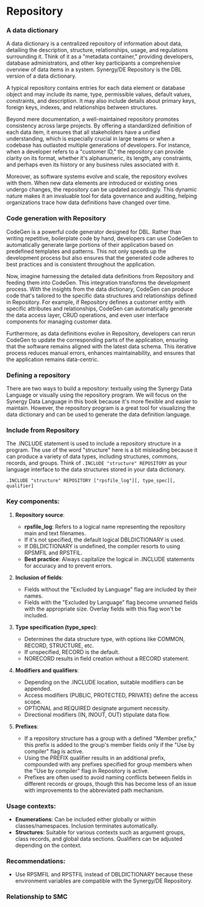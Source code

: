 # Repository


### A data dictionary
A data dictionary is a centralized repository of information about data, detailing the description, structure, relationships, usage, and regulations surrounding it. Think of it as a "metadata container," providing developers, database administrators, and other key participants a comprehensive overview of data items in a system. Synergy/DE Repository is the DBL version of a data dictionary.

A typical repository contains entries for each data element or database object and may include its name, type, permissible values, default values, constraints, and description. It may also include details about primary keys, foreign keys, indexes, and relationships between structures.

Beyond mere documentation, a well-maintained repository promotes consistency across large projects. By offering a standardized definition of each data item, it ensures that all stakeholders have a unified understanding, which is especially crucial in large teams or when a codebase has outlasted multiple generations of developers. For instance, when a developer refers to a "customer ID," the repository can provide clarity on its format, whether it's alphanumeric, its length, any constraints, and perhaps even its history or any business rules associated with it.

Moreover, as software systems evolve and scale, the repository evolves with them. When new data elements are introduced or existing ones undergo changes, the repository can be updated accordingly. This dynamic nature makes it an invaluable tool for data governance and auditing, helping organizations trace how data definitions have changed over time.

### Code generation with Repository
CodeGen is a powerful code generator designed for DBL. Rather than writing repetitive, boilerplate code by hand, developers can use CodeGen to automatically generate large portions of their application based on predefined templates and patterns. This not only speeds up the development process but also ensures that the generated code adheres to best practices and is consistent throughout the application.

Now, imagine harnessing the detailed data definitions from Repository and feeding them into CodeGen. This integration transforms the development process. With the insights from the data dictionary, CodeGen can produce code that's tailored to the specific data structures and relationships defined in Repository. For example, if Repository defines a customer entity with specific attributes and relationships, CodeGen can automatically generate the data access layer, CRUD operations, and even user interface components for managing customer data.

Furthermore, as data definitions evolve in Repository, developers can rerun CodeGen to update the corresponding parts of the application, ensuring that the software remains aligned with the latest data schema. This iterative process reduces manual errors, enhances maintainability, and ensures that the application remains data-centric.

### Defining a repository
There are two ways to build a repository: textually using the Synergy Data Language or visually using the repository program<!--Do we mean the Repository application"-->. We will focus on the Synergy Data Language in this book because it's more flexible and easier to maintain. However, the repository program is a great tool for visualizing the data dictionary and can be used to generate the data definition language.

### Include from Repository
The .INCLUDE statement is used to include a repository structure in a program. The use of the word "structure" here is a bit misleading because it<!--What does "it" refer to?--> can produce a variety of data types, including structures, commons, records, and groups. Think of `.INCLUDE "structure" REPOSITORY` as your language interface to the data structures stored in your data dictionary.

`.INCLUDE "structure" REPOSITORY ["rpsfile_log"][, type_spec][, qualifier]`

### Key components:

1.  **Repository source**:

    -   **rpsfile_log**: Refers to a logical name representing the repository main and text filenames.
    -   If it's not specified, the default logical DBLDICTIONARY is used.
    -   If DBLDICTIONARY is undefined, the compiler resorts to using RPSMFIL and RPSTFIL.
    -   **Best practice**: Always capitalize the logical in .INCLUDE statements for accuracy and to prevent errors.
2.  **Inclusion of fields**:

    -   Fields without the "Excluded by Language" flag are included by their names.
    -   Fields with the "Excluded by Language" flag become unnamed fields with the appropriate size. Overlay fields with this flag won't be included.
3.  **Type specification (type_spec)**:

    -   Determines the data structure type, with options like COMMON, RECORD, STRUCTURE, etc.
    -   If unspecified, RECORD is the default.
    -   NORECORD results in field creation without a RECORD statement.
4.  **Modifiers and qualifiers**:

    -   Depending on the .INCLUDE location, suitable modifiers can be appended.
    -   Access modifiers (PUBLIC, PROTECTED, PRIVATE) define the access scope.
    -   OPTIONAL and REQUIRED designate argument necessity.
    -   Directional modifiers (IN, INOUT, OUT) stipulate data flow.
5.  **Prefixes**:

    -   If a repository structure has a group with a defined "Member prefix," this prefix is added to the group's member fields only if the "Use by compiler" flag is active.
    -   Using the PREFIX qualifier results in an additional prefix, compounded with any prefixes specified for group members when the "Use by compiler" flag in Repository is active.
    -   Prefixes are often used to avoid naming conflicts between fields in different records or groups, though this has become less of an issue with improvements to the abbreviated path mechanism.

### Usage contexts:

-   **Enumerations**: Can be included either globally or within classes/namespaces. Inclusion terminates automatically.
-   **Structures**: Suitable for various contexts such as argument groups, class records, and global data sections. Qualifiers can be adjusted depending on the context.

### Recommendations:

-   Use RPSMFIL and RPSTFIL instead of DBLDICTIONARY because these environment variables are compatible with the Synergy/DE Repository.
### Relationship to SMC
<!--Need content for this section-->